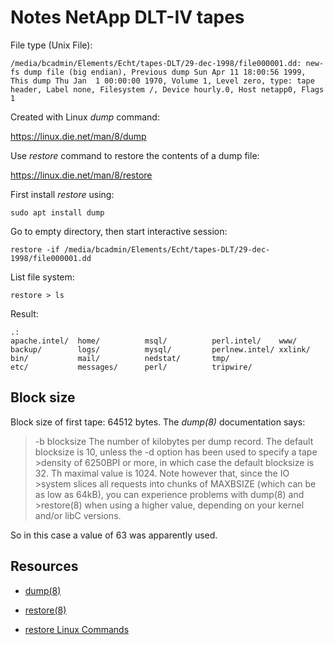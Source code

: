 # Notes NetApp DLT-IV tapes

File type (Unix File):

    /media/bcadmin/Elements/Echt/tapes-DLT/29-dec-1998/file000001.dd: new-fs dump file (big endian), Previous dump Sun Apr 11 18:00:56 1999, This dump Thu Jan  1 00:00:00 1970, Volume 1, Level zero, type: tape header, Label none, Filesystem /, Device hourly.0, Host netapp0, Flags 1

Created with Linux *dump* command:

<https://linux.die.net/man/8/dump>

Use *restore* command to restore the contents of a dump file:

<https://linux.die.net/man/8/restore>


First install *restore* using:

    sudo apt install dump

Go to empty directory, then start interactive session:

    restore -if /media/bcadmin/Elements/Echt/tapes-DLT/29-dec-1998/file000001.dd

List file system:

    restore > ls

Result:

    .:
    apache.intel/  home/          msql/          perl.intel/    www/
    backup/        logs/          mysql/         perlnew.intel/ xxlink/
    bin/           mail/          nedstat/       tmp/
    etc/           messages/      perl/          tripwire/

## Block size

Block size of first tape: 64512 bytes. The *dump(8)* documentation says:

>-b blocksize
>    The number of kilobytes per dump record. The default blocksize is 10, unless the -d option has been used to specify a tape >density of 6250BPI or more, in which case the default blocksize is 32. Th maximal value is 1024. Note however that, since the IO >system slices all requests into chunks of MAXBSIZE (which can be as low as 64kB), you can experience problems with dump(8) and >restore(8) when using a higher value, depending on your kernel and/or libC versions.

So in this case a value of 63 was apparently used.

## Resources

- [dump(8)](https://linux.die.net/man/8/dump)

- [restore(8)](https://linux.die.net/man/8/restore)

- [restore Linux Commands](https://www.hscripts.com/tutorials/linux-commands/restore.html)